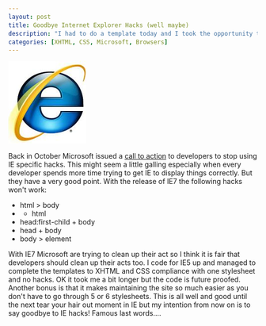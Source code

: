 ```yaml
--- 
layout: post
title: Goodbye Internet Explorer Hacks (well maybe)
description: "I had to do a template today and I took the opportunity to code using no hacks. With the impending launch of Internet Explorer 7 there are going to be many sites that won't render properly because of existing Internet Explorer hacks. "
categories: [XHTML, CSS, Microsoft, Browsers]
---
```

![IE7 Logo][1]

Back in October Microsoft issued a [call to action][2] to developers to stop using IE specific hacks. This might seem a little galling especially when every developer spends more time trying to get IE to display things correctly. But they have a very good point. With the release of IE7 the following hacks won't work:

*   html > body
*   * html 
*   head:first-child + body 
*   head + body 
*   body > element 

With IE7 Microsoft are trying to clean up their act so I think it is fair that developers should clean up their acts too. I code for IE5 up and managed to complete the templates to XHTML and CSS compliance with one stylesheet and no hacks. OK it took me a bit longer but the code is future proofed. Another bonus is that it makes maintaining the site so much easier as you don't have to go through 5 or 6 stylesheets. This is all well and good until the next tear your hair out moment in IE but my intention from now on is to say goodbye to IE hacks! Famous last words....

 [1]: /images/articles/ie7.jpg "IE7 Logo"
 [2]: http://blogs.msdn.com/ie/archive/2005/10/12/480242.aspx
